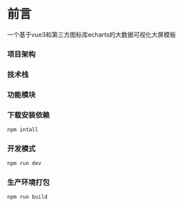 # 前言

一个基于vue3和第三方图标库echarts的大数据可视化大屏模板

### 项目架构
### 技术栈
### 功能模块
### 下载安装依赖

```sh
npm intall
```
### 开发模式

```sh
npm run dev
```

### 生产环境打包

```sh
npm run build
```
